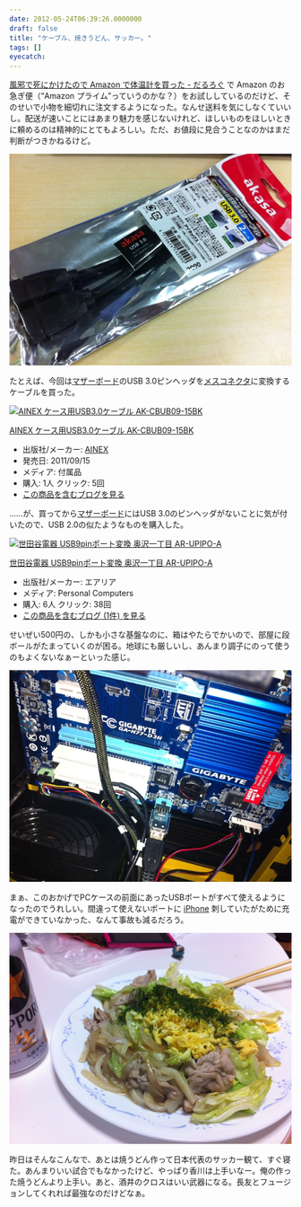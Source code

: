 ```yaml
---
date: 2012-05-24T06:39:26.0000000
draft: false
title: "ケーブル、焼きうどん、サッカー。"
tags: []
eyecatch: 
---
```

<p><a href="http://daruyanagi.hatenablog.com/entry/2012/05/16/204229">&#x98A8;&#x90AA;&#x3067;&#x6B7B;&#x306B;&#x304B;&#x3051;&#x305F;&#x306E;&#x3067; Amazon &#x3067;&#x4F53;&#x6E29;&#x8A08;&#x3092;&#x8CB7;&#x3063;&#x305F; - &#x3060;&#x308B;&#x308D;&#x3050;</a> で Amazon のお急ぎ便（“Amazon プライム”っていうのかな？）をお試ししているのだけど、そのせいで小物を細切れに注文するようになった。なんせ送料を気にしなくていいし。配送が速いことにはあまり魅力を感じないけれど、ほしいものをほしいときに頼めるのは精神的にとてもよろしい。ただ、お値段に見合うことなのかはまだ判断がつきかねるけど。</p><p><img src="20120522133921.jpg" alt="f:id:daruyanagi:20120522133921j:plain" title="f:id:daruyanagi:20120522133921j:plain" class="hatena-fotolife"></p><p>たとえば、今回は<a class="keyword" href="http://d.hatena.ne.jp/keyword/%A5%DE%A5%B6%A1%BC%A5%DC%A1%BC%A5%C9">マザーボード</a>のUSB 3.0ピンヘッダを<a class="keyword" href="http://d.hatena.ne.jp/keyword/%A5%E1%A5%B9%A5%B3%A5%CD%A5%AF%A5%BF">メスコネクタ</a>に変換するケーブルを買った。</p><p><div class="hatena-asin-detail"><a href="http://www.amazon.co.jp/exec/obidos/ASIN/B005LDY0SO/bestylesnet-22/"><img src="http://ecx.images-amazon.com/images/I/31N5TVz4ZlL._SL160_.jpg" class="hatena-asin-detail-image" alt="AINEX ケース用USB3.0ケーブル AK-CBUB09-15BK" title="AINEX ケース用USB3.0ケーブル AK-CBUB09-15BK"></a><div class="hatena-asin-detail-info"><p class="hatena-asin-detail-title"><a href="http://www.amazon.co.jp/exec/obidos/ASIN/B005LDY0SO/bestylesnet-22/">AINEX ケース用USB3.0ケーブル AK-CBUB09-15BK</a></p><ul><li><span class="hatena-asin-detail-label">出版社/メーカー:</span> <a class="keyword" href="http://d.hatena.ne.jp/keyword/AINEX">AINEX</a></li><li><span class="hatena-asin-detail-label">発売日:</span> 2011/09/15</li><li><span class="hatena-asin-detail-label">メディア:</span> 付属品</li><li><span class="hatena-asin-detail-label">購入</span>: 1人 <span class="hatena-asin-detail-label">クリック</span>: 5回</li><li><a href="http://d.hatena.ne.jp/asin/B005LDY0SO/bestylesnet-22" target="_blank">この商品を含むブログを見る</a></li></ul></div><div class="hatena-asin-detail-foot"></div></div></p><p>……が、買ってから<a class="keyword" href="http://d.hatena.ne.jp/keyword/%A5%DE%A5%B6%A1%BC%A5%DC%A1%BC%A5%C9">マザーボード</a>にはUSB 3.0のピンヘッダがないことに気が付いたので、USB 2.0の似たようなものを購入した。</p><p><div class="hatena-asin-detail"><a href="http://www.amazon.co.jp/exec/obidos/ASIN/B001PP9R12/bestylesnet-22/"><img src="http://ecx.images-amazon.com/images/I/21mB-sNnHRL._SL160_.jpg" class="hatena-asin-detail-image" alt="世田谷電器 USB9pinポート変換 奥沢一丁目 AR-UPIPO-A" title="世田谷電器 USB9pinポート変換 奥沢一丁目 AR-UPIPO-A"></a><div class="hatena-asin-detail-info"><p class="hatena-asin-detail-title"><a href="http://www.amazon.co.jp/exec/obidos/ASIN/B001PP9R12/bestylesnet-22/">世田谷電器 USB9pinポート変換 奥沢一丁目 AR-UPIPO-A</a></p><ul><li><span class="hatena-asin-detail-label">出版社/メーカー:</span> エアリア</li><li><span class="hatena-asin-detail-label">メディア:</span> Personal Computers</li><li><span class="hatena-asin-detail-label">購入</span>: 6人 <span class="hatena-asin-detail-label">クリック</span>: 38回</li><li><a href="http://d.hatena.ne.jp/asin/B001PP9R12/bestylesnet-22" target="_blank">この商品を含むブログ (1件) を見る</a></li></ul></div><div class="hatena-asin-detail-foot"></div></div></p><p>せいぜい500円の、しかも小さな基盤なのに、箱はやたらでかいので、部屋に段ボールがたまっていくのが困る。地球にも厳しいし、あんまり調子にのって使うのもよくないなぁーといった感じ。</p><p><img src="20120523201631.jpg" alt="f:id:daruyanagi:20120523201631j:plain" title="f:id:daruyanagi:20120523201631j:plain" class="hatena-fotolife"></p><p>まぁ、このおかげでPCケースの前面にあったUSBポートがすべて使えるようになったのでうれしい。間違って使えないポートに <a class="keyword" href="http://d.hatena.ne.jp/keyword/iPhone">iPhone</a> 刺していたがために充電ができていなかった、なんて事故も減るだろう。</p><p><img src="20120523191929.jpg" alt="f:id:daruyanagi:20120523191929j:plain" title="f:id:daruyanagi:20120523191929j:plain" class="hatena-fotolife"></p><p>昨日はそんなこんなで、あとは焼うどん作って日本代表のサッカー観て、すぐ寝た。あんまりいい試合でもなかったけど、やっぱり香川は上手いなー。俺の作った焼うどんより上手い。あと、酒井のクロスはいい武器になる。長友とフュージョンしてくれれば最強なのだけどなぁ。</p>
